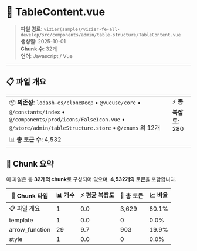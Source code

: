 # 📄 TableContent.vue

> **파일 경로**: `vizier(sample)/vizier-fe-all-develop/src/components/admin/table-structure/TableContent.vue`  
> **생성일**: 2025-10-01  
> **Chunk 수**: 32개  
> **언어**: Javascript / Vue
---





## 📋 파일 개요

| | |
|--|--|
| 📦 **의존성**: `lodash-es/cloneDeep` • `@vueuse/core` • `@/constants/index` • `@/components/prod/icons/FalseIcon.vue` • `@/store/admin/tableStructure.store` • `@/enums` 외 12개 | ⚡ **총 복잡도**: 280 |
| 📊 **총 토큰 수**: 4,532 |  |






## 🧩 Chunk 요약

이 파일은 총 **32개의 chunk**로 구성되어 있으며, **4,532개의 토큰**을 포함합니다.

| 🧩 Chunk 타입 | 📊 개수 | ⚡ 평균 복잡도 | 📝 총 토큰 | 📈 비율 |
|---------------|--------|-------------|----------|--------|
| 📋 파일 개요 | 1 | 0.0 | 3,629 | 80.1% |
| template | 1 | 0.0 | 0 | 0.0% |
| arrow_function | 29 | 9.7 | 903 | 19.9% |
| style | 1 | 0.0 | 0 | 0.0% |

